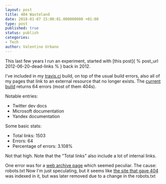 ```yaml
---
layout: post
title: 404 Wasteland
date: 2018-01-07 15:00:01.000000000 +01:00
type: post
published: true
status: publish
categories:
- Tech
author: Valentino Urbano
---
```


This last few years I run an experiment, started with [this post]{ % post_url 2012-06-20-dead-links % } back in 2012.

I've included in my [travis.ci][0] build, on top of the usual build errors, also all of my pages that link to an external resource that no longer exists. The [current build][1] returns 64 errors (most of them 404s).

Notable entries:
- Twitter dev docs
- Microsoft documentation
- Yandex documentation

Some basic stats:
- Total links: 1503
- Errors: 64
- Percentage of errors: 3.108%

Not that high. Note that the "Total links" also include a lot of internal links.

One error was for a [web archive page][2] which seemed peculiar. The cause: robots.txt 
Now I'm just speculating, but it seems like [the site that gave 404][3] was indexed in it, but was later removed due to a change in the robots.txt


[0]: https://travis-ci.org
[1]: https://travis-ci.org/valeIT/valeIT.github.io/builds/326023186?
[2]: https://web.archive.org/web
[3]: https://web.archive.org/web/2/http://www.ilmacminimalista.it